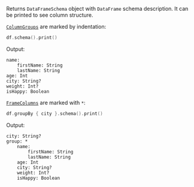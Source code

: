 [//]: # (title: schema)

<!---IMPORT org.jetbrains.kotlinx.dataframe.samples.api.Analyze-->

Returns `DataFrameSchema` object with `DataFrame` schema description. It can be printed to see column structure.

[`ColumnGroups`](DataColumn.md#columngroup) are marked by indentation:

<!---FUN schema-->

```kotlin
df.schema().print()
```

<!---END-->

Output:

```
name:
    firstName: String
    lastName: String
age: Int
city: String?
weight: Int?
isHappy: Boolean
```

[`FrameColumns`](DataColumn.md#framecolumn) are marked with `*`:

<!---FUN schemaGroupBy-->

```kotlin
df.groupBy { city }.schema().print()
```

<!---END-->

Output:

```
city: String?
group: *
    name:
        firstName: String
        lastName: String
    age: Int
    city: String?
    weight: Int?
    isHappy: Boolean
```
